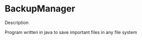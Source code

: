 BackupManager
=============

Description

Program written in java to save important files in any file system 

